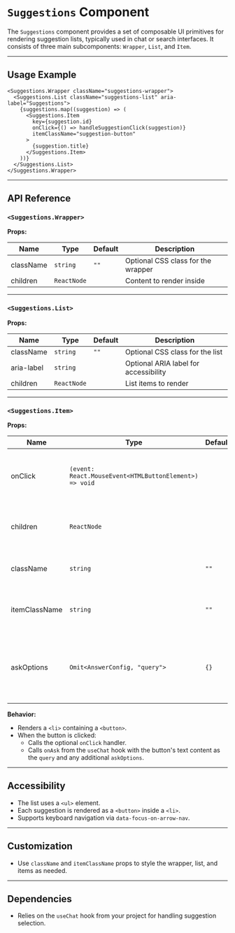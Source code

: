 # `Suggestions` Component

The `Suggestions` component provides a set of composable UI primitives for rendering suggestion lists, typically used in chat or search interfaces. It consists of three main subcomponents: `Wrapper`, `List`, and `Item`.

---

## Usage Example

```tsx
<Suggestions.Wrapper className="suggestions-wrapper">
  <Suggestions.List className="suggestions-list" aria-label="Suggestions">
    {suggestions.map((suggestion) => (
      <Suggestions.Item
        key={suggestion.id}
        onClick={() => handleSuggestionClick(suggestion)}
        itemClassName="suggestion-button"
      >
        {suggestion.title}
      </Suggestions.Item>
    ))}
  </Suggestions.List>
</Suggestions.Wrapper>
```

---

## API Reference

### `<Suggestions.Wrapper>`

**Props:**

| Name      | Type        | Default | Description                        |
| --------- | ----------- | ------- | ---------------------------------- |
| className | `string`    | `""`    | Optional CSS class for the wrapper |
| children  | `ReactNode` |         | Content to render inside           |

---

### `<Suggestions.List>`

**Props:**

| Name       | Type        | Default | Description                           |
| ---------- | ----------- | ------- | ------------------------------------- |
| className  | `string`    | `""`    | Optional CSS class for the list       |
| aria-label | `string`    |         | Optional ARIA label for accessibility |
| children   | `ReactNode` |         | List items to render                  |

---

### `<Suggestions.Item>`

**Props:**

| Name          | Type                                                   | Default | Description                                                               |
| ------------- | ------------------------------------------------------ | ------- | ------------------------------------------------------------------------- |
| onClick       | `(event: React.MouseEvent<HTMLButtonElement>) => void` |         | Optional click handler for the suggestion button                          |
| children      | `ReactNode`                                            |         | Content to display inside the suggestion button                           |
| className     | `string`                                               | `""`    | Optional CSS class for the `<li>` element                                 |
| itemClassName | `string`                                               | `""`    | Optional CSS class for the `<button>` element                             |
| askOptions    | `Omit<AnswerConfig, "query">`                          | `{}`    | Additional options passed to the `onAsk` function from the `useChat` hook |

**Behavior:**

- Renders a `<li>` containing a `<button>`.
- When the button is clicked:
  - Calls the optional `onClick` handler.
  - Calls `onAsk` from the `useChat` hook with the button's text content as the `query` and any additional `askOptions`.

---

## Accessibility

- The list uses a `<ul>` element.
- Each suggestion is rendered as a `<button>` inside a `<li>`.
- Supports keyboard navigation via `data-focus-on-arrow-nav`.

---

## Customization

- Use `className` and `itemClassName` props to style the wrapper, list, and items as needed.

---

## Dependencies

- Relies on the `useChat` hook from your project for handling suggestion selection.
